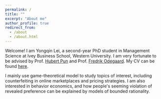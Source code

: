 ```yaml
---
permalink: /
title: ""
excerpt: "About me"
author_profile: true
redirect_from: 
  - /about
  - /about.html
---
```


Welcome! I am Yongqin Lei, a second-year PhD student in Management Science at Ivey Business School, Western University. I am very fortunate to be advised by Prof. [Hubert Pun](https://www.ivey.uwo.ca/faculty/directory/hubert-pun/) and Prof. [Fredrik Odegaard](https://www.ivey.uwo.ca/faculty/directory/fredrik-odegaard/). My CV can be found [here](https://github.com/yongqinl/yongqin.github.io/blob/master/files/CV-Yongqin-April%202022.pdf).

I mainly use game-theoretical model to study topics of interest, including counterfeiting in online marketplaces and pricing strategies. I am also interested in behavior economics, and how people's seeming violation of revealed preference can be explained by models of bounded rationality. 








